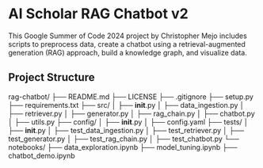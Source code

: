 # AI Scholar RAG Chatbot v2

This Google Summer of Code 2024 project by Christopher Mejo includes scripts to preprocess data, create a chatbot using a retrieval-augmented generation (RAG) approach, build a knowledge graph, and visualize data.


## Project Structure

rag-chatbot/
├── README.md
├── LICENSE
├── .gitignore
├── setup.py
├── requirements.txt
├── src/
│   ├── __init__.py
│   ├── data_ingestion.py
│   ├── retriever.py
│   ├── generator.py
│   ├── rag_chain.py
│   ├── chatbot.py
│   ├── utils.py
├── config/
│   ├── __init__.py
│   ├── config.yaml
├── tests/
│   ├── __init__.py
│   ├── test_data_ingestion.py
│   ├── test_retriever.py
│   ├── test_generator.py
│   ├── test_rag_chain.py
│   ├── test_chatbot.py
└── notebooks/
    ├── data_exploration.ipynb
    ├── model_tuning.ipynb
    ├── chatbot_demo.ipynb
